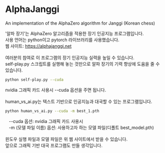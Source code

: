 # AlphaJanggi
An implementation of the AlphaZero algorithm for Janggi (Korean chess)

'알파 장기'는 AlphaZero 알고리즘을 적용한 장기 인공지능 프로그램입니다.<br>
사용 언어는 python이고 pytorch 라이브러리를 사용했습니다.<br>
웹 사이트: https://alphajanggi.net<br>
<br>
여러분의 참여로 이 프로그램의 장기 인공지능 실력을 높일 수 있습니다.<br>
self-play.py 스크립트를 실행해 놓는 것만으로 알파 장기의 기력 향상에 도움을 줄 수 있습니다.<br>
```bash
python self-play.py --cuda
```
nvidia 그래픽 카드 사용시 --cuda 옵션을 주면 됩니다.<br>
<br>
human_vs_ai.py는 텍스트 기반으로 인공지능과 대국할 수 있는 프로그램입니다.<br>
```bash
python human_vs_ai.py --cuda -m best_1.pth
```
&nbsp;&nbsp;  --cuda 옵션: nvidia 그래픽 카드 사용시<br>
&nbsp;&nbsp;  -m (모델 파일 이름) 옵션: 사용하고자 하는 모델 파일(디폴트 best_model.pth)<br>
<br>
윈도우 실행 파일과 모델 파일은 위 웹 사이트에서 받을 수 있습니다.<br>
앞으로 그래픽 기반 대국 프로그램도 만들 생각입니다.<br>
